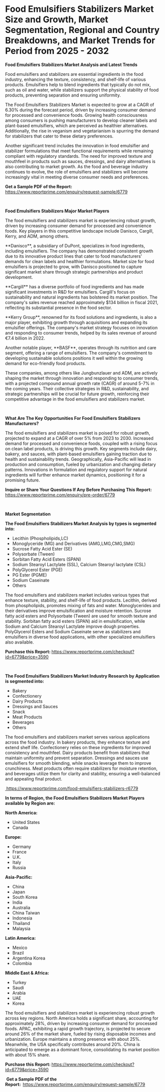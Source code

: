 <p><h1>Food Emulsifiers Stabilizers Market Size and Growth, Market Segmentation, Regional and Country Breakdowns, and Market Trends for Period from 2025 -  2032</h1></p><p><strong>Food Emulsifiers Stabilizers Market Analysis and Latest Trends</strong></p>
<p><p>Food emulsifiers and stabilizers are essential ingredients in the food industry, enhancing the texture, consistency, and shelf-life of various products. Emulsifiers help to blend ingredients that typically do not mix, such as oil and water, while stabilizers support the physical stability of food products, preventing separation and ensuring uniformity.</p><p>The Food Emulsifiers Stabilizers Market is expected to grow at a CAGR of 6.30% during the forecast period, driven by increasing consumer demand for processed and convenience foods. Growing health consciousness among consumers is pushing manufacturers to develop cleaner labels and plant-based emulsifiers, which are perceived as healthier alternatives. Additionally, the rise in veganism and vegetarianism is spurring the demand for stabilizers that cater to these dietary preferences.</p><p>Another significant trend includes the innovation in food emulsifier and stabilizer formulations that meet functional requirements while remaining compliant with regulatory standards. The need for improved texture and mouthfeel in products such as sauces, dressings, and dairy alternatives is also contributing to market growth. As the food and beverage industry continues to evolve, the role of emulsifiers and stabilizers will become increasingly vital in meeting diverse consumer needs and preferences.</p></p>
<p><strong>Get a Sample PDF of the Report:&nbsp;</strong> <a href="https://www.reportprime.com/enquiry/request-sample/6779?utm_campaign=4438&utm_medium=2&utm_source=Github&utm_content=ia&utm_term=16052025&utm_id=food-emulsifiers-stabilizers">https://www.reportprime.com/enquiry/request-sample/6779</a></p>
<p>&nbsp;</p>
<p><strong>Food Emulsifiers Stabilizers Major Market Players</strong></p>
<p><p>The food emulsifiers and stabilizers market is experiencing robust growth, driven by increasing consumer demand for processed and convenience foods. Key players in this competitive landscape include Danisco, Cargill, Kerry, and ADM, among others.</p><p>**Danisco**, a subsidiary of DuPont, specializes in food ingredients, including emulsifiers. The company has demonstrated consistent growth due to its innovative product lines that cater to food manufacturers' demands for clean labels and healthier formulations. Market size for food emulsifiers is projected to grow, with Danisco positioned to capture significant market share through strategic partnerships and product development.</p><p>**Cargill** has a diverse portfolio of food ingredients and has made significant investments in R&D for emulsifiers. Cargill's focus on sustainability and natural ingredients has bolstered its market position. The company's sales revenue reached approximately $134 billion in fiscal 2021, reflecting its substantial presence in the food sector.</p><p>**Kerry Group**, renowned for its food solutions and ingredients, is also a major player, exhibiting growth through acquisitions and expanding its emulsifier offerings. The company's market strategy focuses on innovation and responding to consumer trends, helped by its sales revenue of around €7.4 billion in 2022.</p><p>Another notable player, **BASF**, operates through its nutrition and care segment, offering a range of emulsifiers. The company's commitment to developing sustainable solutions positions it well within the growing demand for eco-friendly food products.</p><p>These companies, among others like Jungbunzlauer and ADM, are actively shaping the market through innovation and responding to consumer trends, with a projected compound annual growth rate (CAGR) of around 5-7% in the coming years. Their collective strategies in R&D, sustainability, and strategic partnerships will be crucial for future growth, reinforcing their competitive advantage in the food emulsifiers and stabilizers market.</p></p>
<p>&nbsp;</p>
<p><strong>What Are The Key Opportunities For Food Emulsifiers Stabilizers Manufacturers?</strong></p>
<p><p>The food emulsifiers and stabilizers market is poised for robust growth, projected to expand at a CAGR of over 5% from 2023 to 2030. Increased demand for processed and convenience foods, coupled with a rising focus on clean label products, is driving this growth. Key segments include dairy, bakery, and sauces, with plant-based emulsifiers gaining traction due to health and sustainability trends. Geographically, Asia-Pacific will lead in production and consumption, fueled by urbanization and changing dietary patterns. Innovations in formulation and regulatory support for natural ingredients will further enhance market dynamics, positioning it for a promising future.</p></p>
<p><strong>Inquire or Share Your Questions If Any Before Purchasing This Report:</strong> <a href="https://www.reportprime.com/enquiry/pre-order/6779?utm_campaign=4438&utm_medium=2&utm_source=Github&utm_content=ia&utm_term=16052025&utm_id=food-emulsifiers-stabilizers">https://www.reportprime.com/enquiry/pre-order/6779</a></p>
<p>&nbsp;</p>
<p><strong>Market Segmentation</strong></p>
<p><strong>The Food Emulsifiers Stabilizers Market Analysis by types is segmented into:</strong></p>
<p><ul><li>Lecithin (Phospholipids,LC)</li><li>Monoglyceride (MG) and Derivatives (AMG,LMG,CMG,SMG)</li><li>Sucrose Fatty Acid Ester (SE)</li><li>Polysorbate (Tween)</li><li>Sorbitan Fatty Acid Esters (SPAN)</li><li>Sodium Stearoyl Lactylate (SSL), Calcium Stearoyl lactylate (CSL)</li><li>PolyGlycerol Ester (PGE)</li><li>PG Ester (PGME)</li><li>Sodium Caseinate</li><li>Others</li></ul></p>
<p><p>The food emulsifiers and stabilizers market includes various types that enhance texture, stability, and shelf-life of food products. Lecithin, derived from phospholipids, promotes mixing of fats and water. Monoglycerides and their derivatives improve emulsification and moisture retention. Sucrose fatty acid esters and Polysorbate (Tween) are used for smooth texture and stability. Sorbitan fatty acid esters (SPAN) aid in emulsification, while Sodium and Calcium Stearoyl Lactylate improve dough properties. PolyGlycerol Esters and Sodium Caseinate serve as stabilizers and emulsifiers in diverse food applications, with other specialized emulsifiers also available.</p></p>
<p><strong>Purchase this Report:&nbsp;</strong><a href="https://www.reportprime.com/checkout?id=6779&price=3590&utm_campaign=4438&utm_medium=2&utm_source=Github&utm_content=ia&utm_term=16052025&utm_id=food-emulsifiers-stabilizers">https://www.reportprime.com/checkout?id=6779&price=3590</a></p>
<p>&nbsp;</p>
<p><strong>The Food Emulsifiers Stabilizers Market Industry Research by Application is segmented into:</strong></p>
<p><ul><li>Bakery</li><li>Confectionery</li><li>Dairy Products</li><li>Dressings and Sauces</li><li>Snack</li><li>Meat Products</li><li>Beverages</li><li>Others</li></ul></p>
<p><p>The food emulsifiers and stabilizers market serves various applications across the food industry. In bakery products, they enhance texture and extend shelf life. Confectionery relies on these ingredients for improved consistency and mouthfeel. Dairy products benefit from stabilizers that maintain uniformity and prevent separation. Dressings and sauces use emulsifiers for smooth blending, while snacks leverage them to improve crunchiness. Meat products often require stabilizers for moisture retention, and beverages utilize them for clarity and stability, ensuring a well-balanced and appealing final product.</p></p>
<p><a href="https://www.reportprime.com/food-emulsifiers-stabilizers-r6779?utm_campaign=4438&utm_medium=2&utm_source=Github&utm_content=ia&utm_term=16052025&utm_id=food-emulsifiers-stabilizers">&nbsp;https://www.reportprime.com/food-emulsifiers-stabilizers-r6779</a></p>
<p><strong>In terms of Region, the Food Emulsifiers Stabilizers Market Players available by Region are:</strong></p>
<p>
    <p> <strong> North America: </strong>
        <ul>
            <li>United States</li>
            <li>Canada</li>
        </ul>
        </p> 
    <p> <strong> Europe: </strong>
        <ul>
            <li>Germany</li>
            <li>France</li>
            <li>U.K.</li>
            <li>Italy</li>
            <li>Russia</li>
        </ul>
        </p> 
    <p> <strong> Asia-Pacific: </strong>
        <ul>
            <li>China</li>
            <li>Japan</li>
            <li>South Korea</li>
            <li>India</li>
            <li>Australia</li>
            <li>China Taiwan</li>
            <li>Indonesia</li>
            <li>Thailand</li>
            <li>Malaysia</li>
        </ul>
        </p> 
    <p> <strong> Latin America: </strong>
        <ul>
            <li>Mexico</li>
            <li>Brazil</li>
            <li>Argentina Korea</li>
            <li>Colombia</li>
        </ul>
        </p> 
    <p> <strong> Middle East & Africa: </strong>
        <ul>
            <li>Turkey</li>
            <li>Saudi</li>
            <li>Arabia</li>
            <li>UAE</li>
            <li>Korea</li>
        </ul>
    </p>
    </p>
<p><p>The food emulsifiers and stabilizers market is experiencing robust growth across key regions. North America holds a significant share, accounting for approximately 28%, driven by increasing consumer demand for processed foods. APAC, exhibiting a rapid growth trajectory, is projected to secure around 26% of the market share, fueled by rising disposable incomes and urbanization. Europe maintains a strong presence with about 25%. Meanwhile, the USA specifically contributes around 20%. China is anticipated to emerge as a dominant force, consolidating its market position with about 15% share.</p></p>
<p><strong>Purchase this Report: </strong><a href="https://www.reportprime.com/checkout?id=6779&price=3590&utm_campaign=4438&utm_medium=2&utm_source=Github&utm_content=ia&utm_term=16052025&utm_id=food-emulsifiers-stabilizers">https://www.reportprime.com/checkout?id=6779&price=3590</a></p>
<p>&nbsp;<strong>Get a Sample PDF of the Report:&nbsp;&nbsp;</strong><a href="https://www.reportprime.com/enquiry/request-sample/6779?utm_campaign=4438&utm_medium=2&utm_source=Github&utm_content=ia&utm_term=16052025&utm_id=food-emulsifiers-stabilizers">https://www.reportprime.com/enquiry/request-sample/6779</a></p>
<p><strong></strong></p>
<p><p></p><p></p><p></p></p>